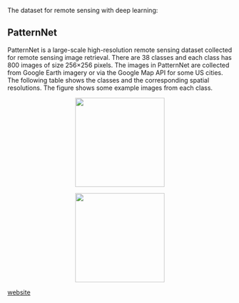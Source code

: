 
The dataset for remote sensing with deep learning:
## PatternNet
PatternNet is a large-scale high-resolution remote sensing dataset collected for remote sensing image retrieval. There are 38 classes and each class has 800 images of size 256×256 pixels. The images in PatternNet are collected from Google Earth imagery or via the Google Map API for some US cities. The following table shows the classes and the corresponding spatial resolutions. The figure shows some example images from each class.

<p align="center"><img align="center" width="200" src="https://sites.google.com/view/zhouwx/datasethttps://lh5.googleusercontent.com/NyTQCAjMdlo04hJ1JVwjRGdrIvY0-mR31QY9FMqt05xwNxmA_KSpkHrH7SkHtQTfah3BP1uhHacED-AMt4LaroRTZLkuwRX-3ak9B2g8FMZhxMGz8ws=w1280"></p>

<p align="center"><img align="center" width="200" src="./notePic/americanEnglishPronunciation_ʌ.png"></p>

[website](https://sites.google.com/view/zhouwx/dataset)

